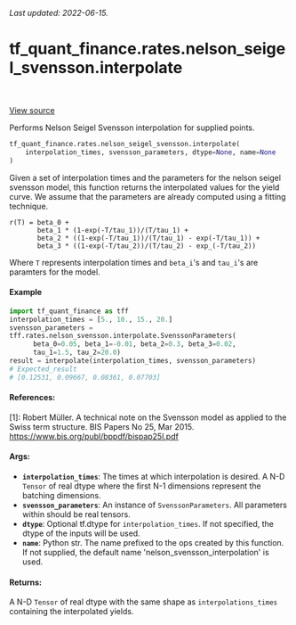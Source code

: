 <!--
This file is generated by a tool. Do not edit directly.
For open-source contributions the docs will be updated automatically.
-->

*Last updated: 2022-06-15.*

<div itemscope itemtype="http://developers.google.com/ReferenceObject">
<meta itemprop="name" content="tf_quant_finance.rates.nelson_seigel_svensson.interpolate" />
<meta itemprop="path" content="Stable" />
</div>

# tf_quant_finance.rates.nelson_seigel_svensson.interpolate

<!-- Insert buttons and diff -->

<table class="tfo-notebook-buttons tfo-api" align="left">
</table>

<a target="_blank" href="https://github.com/google/tf-quant-finance/blob/master/tf_quant_finance/rates/nelson_seigel_svensson/nelson_seigel_svensson_interpolation.py">View source</a>



Performs Nelson Seigel Svensson interpolation for supplied points.

```python
tf_quant_finance.rates.nelson_seigel_svensson.interpolate(
    interpolation_times, svensson_parameters, dtype=None, name=None
)
```



<!-- Placeholder for "Used in" -->

Given a set of interpolation times and the parameters for the nelson seigel
svensson model, this function returns the interpolated values for the yield
curve. We assume that the parameters are already computed using a fitting
technique.
```None
r(T) = beta_0 +
       beta_1 * (1-exp(-T/tau_1))/(T/tau_1) +
       beta_2 * ((1-exp(-T/tau_1))/(T/tau_1) - exp(-T/tau_1)) +
       beta_3 * ((1-exp(-T/tau_2))/(T/tau_2) - exp_(-T/tau_2))
```

Where `T` represents interpolation times and
`beta_i`'s and `tau_i`'s are paramters for the model.

#### Example
```python
import tf_quant_finance as tff
interpolation_times = [5., 10., 15., 20.]
svensson_parameters =
tff.rates.nelson_svensson.interpolate.SvenssonParameters(
      beta_0=0.05, beta_1=-0.01, beta_2=0.3, beta_3=0.02,
      tau_1=1.5, tau_2=20.0)
result = interpolate(interpolation_times, svensson_parameters)
# Expected_result
# [0.12531, 0.09667, 0.08361, 0.07703]
```

#### References:
  [1]: Robert Müller. A technical note on the Svensson model as applied to
  the Swiss term structure.
  BIS Papers No 25, Mar 2015.
  https://www.bis.org/publ/bppdf/bispap25l.pdf

#### Args:


* <b>`interpolation_times`</b>: The times at which interpolation is desired. A N-D
  `Tensor` of real dtype where the first N-1 dimensions represent the
  batching dimensions.
* <b>`svensson_parameters`</b>: An instance of `SvenssonParameters`. All parameters
  within should be real tensors.
* <b>`dtype`</b>: Optional tf.dtype for `interpolation_times`. If not specified, the
  dtype of the inputs will be used.
* <b>`name`</b>: Python str. The name prefixed to the ops created by this function. If
  not supplied, the default name 'nelson_svensson_interpolation' is used.


#### Returns:

A N-D `Tensor` of real dtype with the same shape as `interpolations_times`
  containing the interpolated yields.
